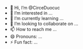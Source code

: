 - 👋 Hi, I’m @CirceDuocuc
- 👀 I’m interested in ...
- 🌱 I’m currently learning ...
- 💞️ I’m looking to collaborate on ...
- 📫 How to reach me ...
- 😄 Pronouns: ...
- ⚡ Fun fact: ...

<!---
CirceDuocuc/CirceDuocuc is a ✨ special ✨ repository because its `README.md` (this file) appears on your GitHub profile.
You can click the Preview link to take a look at your changes.
--->
